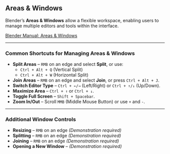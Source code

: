 ## Areas & Windows  

Blender’s **Areas & Windows** allow a flexible workspace, enabling users to manage multiple editors and tools within the interface.  

[Blender Manual: Areas & Windows](https://docs.blender.org/manual/en/latest/interface/window_system/areas.html?highlight=areas)  

---

### **Common Shortcuts for Managing Areas & Windows**  

- **Split Areas** – `RMB` on an edge and select **Split**, or use:  
  - `Ctrl + Alt + Q` (Vertical Split)  
  - `Ctrl + Alt + W` (Horizontal Split)  
- **Join Areas** – `RMB` on an edge and select **Join**, or press `Ctrl + Alt + J`.  
- **Switch Editor Type** – `Ctrl + ←/→` (Left/Right) or `Ctrl + ↑/↓` (Up/Down).  
- **Maximize Area** – `Ctrl + ↑` or `Ctrl + ↓`.  
- **Toggle Full Screen** – `Shift + Spacebar`.  
- **Zoom In/Out** – Scroll `MMB` (Middle Mouse Button) or use `+` and `-`.  

---

### **Additional Window Controls**  

- **Resizing** – `RMB` on an edge *(Demonstration required)*  
- **Splitting** – `RMB` on an edge *(Demonstration required)*  
- **Joining** – `RMB` on an edge *(Demonstration required)*  
- **Opening a New Window** – *(Demonstration required)*  